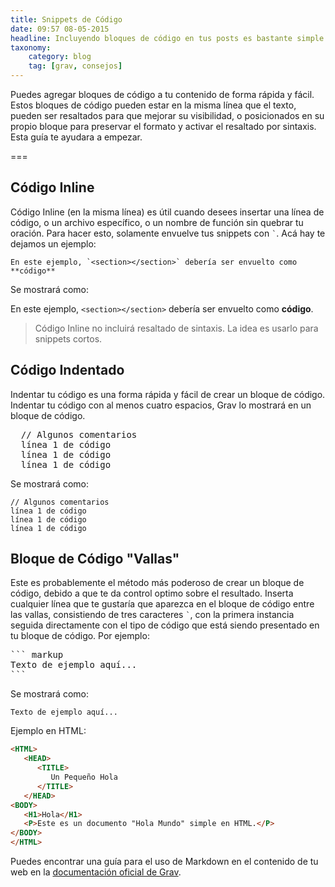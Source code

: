 ```yaml
---
title: Snippets de Código
date: 09:57 08-05-2015
headline: Incluyendo bloques de código en tus posts es bastante simple
taxonomy:
    category: blog
    tag: [grav, consejos]
---
```


Puedes agregar bloques de código a tu contenido de forma rápida y fácil. Estos bloques de código pueden estar en la misma línea que el texto, pueden ser resaltados para que mejorar su visibilidad, o posicionados en su propio bloque para preservar el formato y activar el resaltado por sintaxis. Esta guía te ayudara a empezar.

===

## Código Inline

Código Inline (en la misma línea) es útil cuando desees insertar una línea de código, o un archivo específico, o un nombre de función sin quebrar tu oración. Para hacer esto, solamente envuelve tus snippets con `` ` ``. Acá hay te dejamos un ejemplo:

```texto
En este ejemplo, `<section></section>` debería ser envuelto como **código**
```

Se mostrará como:

En este ejemplo, `<section></section>` debería ser envuelto como **código**.

> Código Inline no incluirá resaltado de sintaxis. La idea es usarlo para snippets cortos.

## Código Indentado

Indentar tu código es una forma rápida y fácil de crear un bloque de código. Indentar tu código con al menos cuatro espacios, Grav lo mostrará en un bloque de código.

<pre>
  // Algunos comentarios
  línea 1 de código
  línea 1 de código
  línea 1 de código
</pre>

Se mostrará como:

    // Algunos comentarios
    línea 1 de código
    línea 1 de código
    línea 1 de código

## Bloque de Código "Vallas"

Este es probablemente el método más poderoso de crear un bloque de código, debido a que te da control optimo sobre el resultado. Inserta cualquier línea que te gustaría que aparezca en el bloque de código entre las vallas, consistiendo de tres caracteres `` ` ``, con la primera instancia seguida directamente con el tipo de código que está siendo presentado en tu bloque de código. Por ejemplo:

<pre>
``` markup
Texto de ejemplo aquí...
```
</pre>

Se mostrará como:

```
Texto de ejemplo aquí...
```

Ejemplo en HTML:

``` html
<HTML>
   <HEAD>
      <TITLE>
         Un Pequeño Hola
      </TITLE>
   </HEAD>
<BODY>
   <H1>Hola</H1>
   <P>Este es un documento "Hola Mundo" simple en HTML.</P>
</BODY>
</HTML>
```
Puedes encontrar una guía para el uso de Markdown en el contenido de tu web en la [documentación oficial de Grav](http://learn.getgrav.org/content/markdown).
